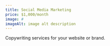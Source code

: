 ```yaml
---
title: Social Media Marketing
price: $1,000/month
image: #
imageAlt: image alt description
---
```


Copywriting services for your website or brand.
